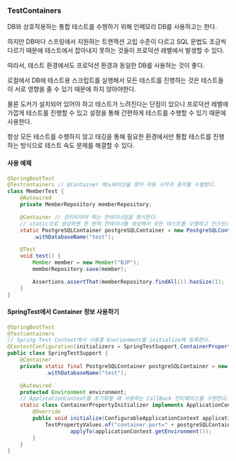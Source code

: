 ### TestContainers
DB와 상호작용하는 통합 테스트를 수행하기 위해 인메모리 DB를 사용하고는 한다. 

하지만 DB마다 스프링에서 지원하는 트랜잭션 고립 수준이 다르고 SQL 문법도 조금씩 다르기 때문에 테스트에서 잡아내지 못하는 것들이 프로덕션 레벨에서 발생할 수 있다.

따라서, 테스트 환경에서도 프로덕션 환경과 동일한 DB를 사용하는 것이 좋다.

로컬에서 DB에 테스트용 스크립트를 실행해서 모든 테스트를 진행하는 것은 테스트들이 서로 영향을 줄 수 있기 때문에 하지 않아야한다.

물론 도커가 설치되어 있어야 하고 테스트가 느려진다는 단점이 있으나 프로덕션 레벨에 가깝게 테스트를 진행할 수 있고 설정을 통해 간편하게 테스트를 수행할 수 있기 때문에 사용한다.

항상 모든 테스트를 수행하지 않고 태깅을 통해 필요한 환경에서만 통합 테스트를 진행하는 방식으로 테스트 속도 문제를 해결할 수 있다.

#### 사용 예제
```java
@SpringBootTest
@Testcontainers // @Container 애노테이션을 찾아 자동 시작과 중지를 수행한다.
class MemberTest {
    @Autowired
    private MemberRepository memberRepository;

    @Container // 관리되어야 하는 컨테이너임을 명시한다.
    // static으로 생성하면 한 번의 컨테이너를 생성해서 모든 테스트를 수행하고 인스턴스로 생성하면 각 테스트마다 컨테이너를 생성한다.
    static PostgreSQLContainer postgreSQLContainer = new PostgreSQLContainer()
        .withDatabaseName("test");

    @Test
    void test() {
        Member member = new Member("BJP");
        memberRepository.save(member);

        Assertions.assertThat(memberRepository.findAll()).hasSize(1);
    }
}
```

#### SpringTest에서 Container 정보 사용하기
```java
@SpringBootTest
@Testcontainers
// Spring Test Context에서 사용할 Envrionment를 initialize에 등록한다.
@ContextConfiguration(initializers = SpringTestSupport.ContainerPropertyInitializer.class)
public class SpringTestSupport {
    @Container
    private static final PostgreSQLContainer postgreSQLContainer = new PostgreSQLContainer()
            .withDatabaseName("test");

    @Autowired
    protected Environment environment;
    // ApplicationContext를 초기화할 때 사용하는 CallBack 인터페이스를 구현한다.
    static class ContainerPropertyInitializer implements ApplicationContextInitializer<ConfigurableApplicationContext> {
        @Override
        public void initialize(ConfigurableApplicationContext applicationContext) {
            TestPropertyValues.of("container.port=" + postgreSQLContainer.getMappedPort(5432)).
                    applyTo(applicationContext.getEnvironment());
        }
    }
}
```
